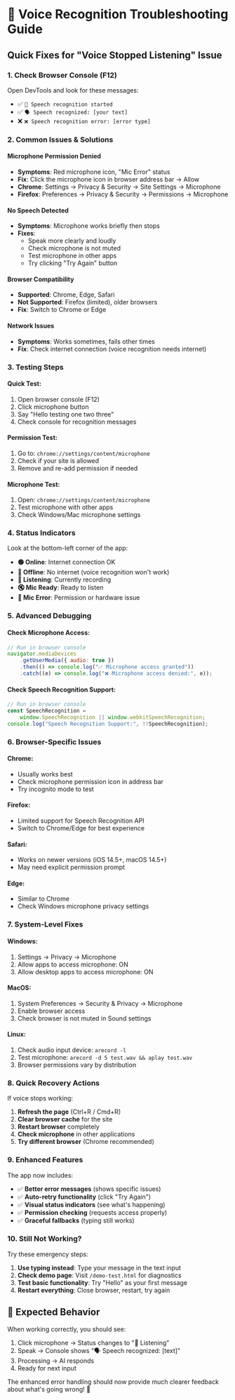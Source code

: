 # 🎤 Voice Recognition Troubleshooting Guide

## Quick Fixes for "Voice Stopped Listening" Issue

### 1. **Check Browser Console (F12)**

Open DevTools and look for these messages:

-   ✅ `🎤 Speech recognition started`
-   ✅ `🗣️ Speech recognized: [your text]`
-   ❌ `❌ Speech recognition error: [error type]`

### 2. **Common Issues & Solutions**

#### **Microphone Permission Denied**

-   **Symptoms**: Red microphone icon, "Mic Error" status
-   **Fix**: Click the microphone icon in browser address bar → Allow
-   **Chrome**: Settings → Privacy & Security → Site Settings → Microphone
-   **Firefox**: Preferences → Privacy & Security → Permissions → Microphone

#### **No Speech Detected**

-   **Symptoms**: Microphone works briefly then stops
-   **Fixes**:
    -   Speak more clearly and loudly
    -   Check microphone is not muted
    -   Test microphone in other apps
    -   Try clicking "Try Again" button

#### **Browser Compatibility**

-   **Supported**: Chrome, Edge, Safari
-   **Not Supported**: Firefox (limited), older browsers
-   **Fix**: Switch to Chrome or Edge

#### **Network Issues**

-   **Symptoms**: Works sometimes, fails other times
-   **Fix**: Check internet connection (voice recognition needs internet)

### 3. **Testing Steps**

#### **Quick Test**:

1. Open browser console (F12)
2. Click microphone button
3. Say "Hello testing one two three"
4. Check console for recognition messages

#### **Permission Test**:

1. Go to: `chrome://settings/content/microphone`
2. Check if your site is allowed
3. Remove and re-add permission if needed

#### **Microphone Test**:

1. Open: `chrome://settings/content/microphone`
2. Test microphone with other apps
3. Check Windows/Mac microphone settings

### 4. **Status Indicators**

Look at the bottom-left corner of the app:

-   **🟢 Online**: Internet connection OK
-   **🔴 Offline**: No internet (voice recognition won't work)
-   **🎤 Listening**: Currently recording
-   **🔇 Mic Ready**: Ready to listen
-   **🚫 Mic Error**: Permission or hardware issue

### 5. **Advanced Debugging**

#### **Check Microphone Access**:

```javascript
// Run in browser console
navigator.mediaDevices
    .getUserMedia({ audio: true })
    .then(() => console.log("✅ Microphone access granted"))
    .catch((e) => console.log("❌ Microphone access denied:", e));
```

#### **Check Speech Recognition Support**:

```javascript
// Run in browser console
const SpeechRecognition =
    window.SpeechRecognition || window.webkitSpeechRecognition;
console.log("Speech Recognition Support:", !!SpeechRecognition);
```

### 6. **Browser-Specific Issues**

#### **Chrome**:

-   Usually works best
-   Check microphone permission icon in address bar
-   Try incognito mode to test

#### **Firefox**:

-   Limited support for Speech Recognition API
-   Switch to Chrome/Edge for best experience

#### **Safari**:

-   Works on newer versions (iOS 14.5+, macOS 14.5+)
-   May need explicit permission prompt

#### **Edge**:

-   Similar to Chrome
-   Check Windows microphone privacy settings

### 7. **System-Level Fixes**

#### **Windows**:

1. Settings → Privacy → Microphone
2. Allow apps to access microphone: ON
3. Allow desktop apps to access microphone: ON

#### **MacOS**:

1. System Preferences → Security & Privacy → Microphone
2. Enable browser access
3. Check browser is not muted in Sound settings

#### **Linux**:

1. Check audio input device: `arecord -l`
2. Test microphone: `arecord -d 5 test.wav && aplay test.wav`
3. Browser permissions vary by distribution

### 8. **Quick Recovery Actions**

If voice stops working:

1. **Refresh the page** (Ctrl+R / Cmd+R)
2. **Clear browser cache** for the site
3. **Restart browser** completely
4. **Check microphone** in other applications
5. **Try different browser** (Chrome recommended)

### 9. **Enhanced Features**

The app now includes:

-   ✅ **Better error messages** (shows specific issues)
-   ✅ **Auto-retry functionality** (click "Try Again")
-   ✅ **Visual status indicators** (see what's happening)
-   ✅ **Permission checking** (requests access properly)
-   ✅ **Graceful fallbacks** (typing still works)

### 10. **Still Not Working?**

Try these emergency steps:

1. **Use typing instead**: Type your message in the text input
2. **Check demo page**: Visit `/demo-test.html` for diagnostics
3. **Test basic functionality**: Try "Hello" as your first message
4. **Restart everything**: Close browser, restart, try again

## 🎯 Expected Behavior

When working correctly, you should see:

1. Click microphone → Status changes to "🎤 Listening"
2. Speak → Console shows "🗣️ Speech recognized: [text]"
3. Processing → AI responds
4. Ready for next input

The enhanced error handling should now provide much clearer feedback about what's going wrong! 🚀
